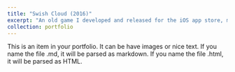 ```yaml
---
title: "Swish Cloud (2016)"
excerpt: "An old game I developed and released for the iOS app store, made in GameMaker:Studio in which you play as a cloud and dodge spikes. There are also additional characters that have their own unique gimmiks. Not on the store anymore due to it costing 100 bucks per year, thanks Apple. :') <br/><img src='/images/SwishCloud/swishCloud.PNG'>"
collection: portfolio
---
```


This is an item in your portfolio. It can be have images or nice text. If you name the file .md, it will be parsed as markdown. If you name the file .html, it will be parsed as HTML. 
